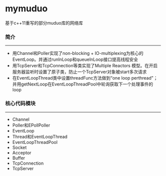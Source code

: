 # mymuduo
基于c++11重写的部分muduo库的网络库
### 简介
***
* 用Channel和Poller实现了non-blocking + IO-multiplexing为核心的EventLoop。并通过runInLoop和queueInLoop接口提高线程安全
* 用TcpServer和TcpConnection等类实现了Multiple Reactors 模型。在开启服务器监听时设置了原子类，防止一个TcpServer对象被start多次请求
* 在EventLoopThread类中设置threadFunc方法做到“one loop perthread”；并用getNextLoop在EventLoopThreadPool中轮询获取下一个处理事件的loop
### 核心代码模块
***
* Channel
* Poller和EPollPoller
* EventLoop
* Thread和EventLoopThread
* EventLoopThreadPool
* Socket
* Acceptor
* Buffer
* TcpConnection
* TcpServer
